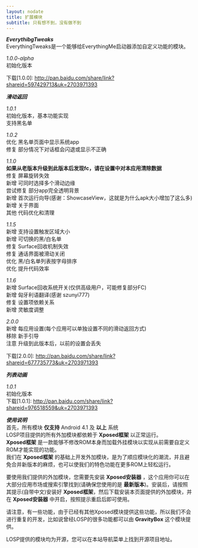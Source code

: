 ```yaml
---
layout: nodate
title: 扩展模块
subtitle: 只有想不到，没有做不到
---
```

*__EverythibgTweaks__*  
EverythingTweaks是一个能够给EverythingMe启动器添加自定义功能的模块。

*1.0.0-alpha*  
初始化版本

下载[1.0.0]: <http://pan.baidu.com/share/link?shareid=597429713&uk=2703971393>

*__滑动返回__*  

*1.0.1*  
初始化版本，基本功能实现  
支持黑名单  

*1.0.2*  
优化 黑名单页面中显示系统app  
修复 部分情况下对话框会闪退或显示不正确  

*1.1.0*  
__如果从老版本升级到此版本后发现fc，请在设置中对本应用清除数据__  
修复 屏幕旋转失效  
新增 可同时选择多个滑动边缘  
尝试修复 部分app完全透明背景  
新增 首次运行向导(感谢：ShowcaseView，这就是为什么apk大小增加了这么多)  
新增 关于界面  
其他 代码优化和清理  

*1.1.5*  
新增 支持设置触发区域大小  
新增 可切换的黑/白名单  
修复 Surface回收机制失效  
修复 通话界面被滑动关闭  
优化 黑/白名单列表按字母排序  
优化 提升代码效率  

*1.1.6*  
新增 Surface回收系统开关(仅供高级用户，可能修复部分FC)  
新增 匈牙利语翻译(感谢 szunyi777)  
修复 设置项依赖关系  
新增 灵敏度调整  

*2.0.0*  
新增 每应用设置(每个应用可以单独设置不同的滑动返回方式)  
移除 新手引导  
注意 升级到此版本后，以前的设置会丢失  

下载[2.0.0]: <http://pan.baidu.com/share/link?shareid=677735773&uk=2703971393>  

*__列表动画__*  

*1.0.1*  
初始化版本  
下载[1.0.1]: <http://pan.baidu.com/share/link?shareid=976518559&uk=2703971393>

*__使用说明__*  
首先，所有模块 __仅支持__ Android 4.1 及 __以上__ 系统  
LOSP项目提供的所有外加模块都依赖于 __Xposed框架__ 以正常运行。  
__Xposed框架__ 是一款能够不修改ROM本身而加载外挂模块以实现从前需要自定义ROM才能实现的功能。  
我们在 __Xposed框架__ 的基础上开发外加模块，是为了顺应模块化的潮流，并且避免合并新版本的麻烦，也可以使我们的特色功能在更多ROM上轻松运行。

要使用我们提供的外加模块，您需要先安装 __Xposed安装器__ ，这个应用你可以在大部分应用市场或搜索引擎找到(请确保您使用的是 __最新版本__)。安装后，请按照其提示(自带中文)安装好 __Xposed框架__，然后下载安装本页面提供的外加模块，并在 __Xposed安装器__ 中开启，按照提示重启后即可使用。

请注意，有一些功能，由于已经有其他Xposed模块提供这些功能，所以我们不会进行重复的开发，比如说曾经LOSP的很多功能都可以由 __GravityBox__ 这个模块提供。

LOSP提供的模块均为开源，您可以在本站导航菜单上找到开源项目地址。

